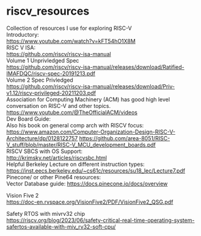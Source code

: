 # riscv_resources
Collection of resources I use for exploring RISC-V <br>
Introductory: <br>
https://www.youtube.com/watch?v=kFT54hO1X8M<br>
RISC V ISA: <br>
https://github.com/riscv/riscv-isa-manual <br>
Volume 1 Unprivledged Spec <br>
https://github.com/riscv/riscv-isa-manual/releases/download/Ratified-IMAFDQC/riscv-spec-20191213.pdf <br> 
Volume 2 Spec Privledged <br> 
https://github.com/riscv/riscv-isa-manual/releases/download/Priv-v1.12/riscv-privileged-20211203.pdf <br>
Association for Computing Machinery (ACM) has good high level conversation on RISC-V and other topics.  
https://www.youtube.com/@TheOfficialACM/videos <br>
Dev Board Guide: <br>
Also his book on general comp arch with RISCV focus: <br>
https://www.amazon.com/Computer-Organization-Design-RISC-V-Architecture/dp/0128122757
https://github.com/area-8051/RISC-V_stuff/blob/master/RISC-V_MCU_development_boards.pdf<br>
RISCV SBCS with OS Support: <br>
http://krimsky.net/articles/riscvsbc.html<br>
Helpful Berkeley Lecture on different instruction types: <br>
https://inst.eecs.berkeley.edu/~cs61c/resources/su18_lec/Lecture7.pdf <br>
Pinecone/ or other Pine64 resources:<br>
Vector Database guide: https://docs.pinecone.io/docs/overview <br>

Vision Five 2 <br>
https://doc-en.rvspace.org/VisionFive2/PDF/VisionFive2_QSG.pdf

Safety RTOS with mivrv32 chip <br>
https://riscv.org/blog/2023/06/safety-critical-real-time-operating-system-safertos-available-with-miv_rv32-soft-cpu/ <br>
